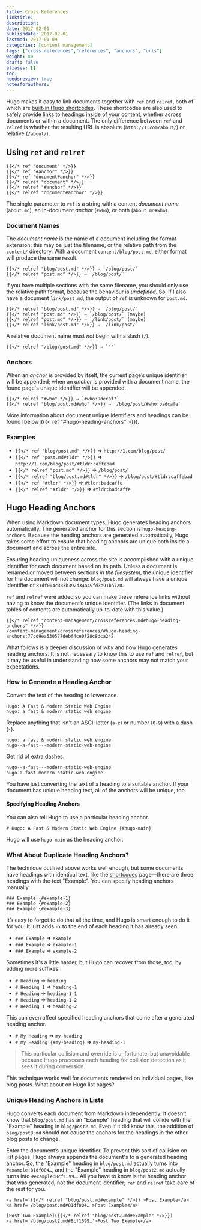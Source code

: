 ```yaml
---
title: Cross References
linktitle:
description:
date: 2017-02-01
publishdate: 2017-02-01
lastmod: 2017-01-09
categories: [content management]
tags: ["cross references","references", "anchors", "urls"]
weight: 80
draft: false
aliases: []
toc:
needsreview: true
notesforauthors:
---
```


Hugo makes it easy to link documents together with `ref` and `relref`, both of which are [built-in Hugo shortcodes][]. These shortcodes are also used to safely provide links to headings inside of your content, whether across documents or within a document. The only difference between `ref` and `relref` is whether the resulting URL is absolute (`http://1.com/about/`) or relative (`/about/`).

## Using `ref` and `relref`

```golang
{{</* ref "document" */>}}
{{</* ref "#anchor" */>}}
{{</* ref "document#anchor" */>}}
{{</* relref "document" */>}}
{{</* relref "#anchor" */>}}
{{</* relref "document#anchor" */>}}
```

The single parameter to `ref` is a string with a content _document name_ (`about.md`), an in-document _anchor_ (`#who`), or both (`about.md#who`).

### Document Names

The _document name_ is the name of a document including the format extension; this may be just the filename, or the relative path from the `content/` directory. With a document `content/blog/post.md`, either format will produce the same result.

```golang
{{</* relref "blog/post.md" */>}} ⇒ `/blog/post/`
{{</* relref "post.md" */>}} ⇒ `/blog/post/`
```

If you have multiple sections with the same filename, you should only use the relative path format, because the behaviour is _undefined_. So, if I also have a document `link/post.md`, the output of `ref` is unknown for `post.md`.

```golang
{{</* relref "blog/post.md" */>}} ⇒ `/blog/post/`
{{</* relref "post.md" */>}} ⇒ `/blog/post/` (maybe)
{{</* relref "post.md" */>}} ⇒ `/link/post/` (maybe)
{{</* relref "link/post.md" */>}} ⇒ `/link/post/`
```

A relative document name must *not* begin with a slash (`/`).

```golang
{{</* relref "/blog/post.md" */>}} ⇒ `""`
```

### Anchors

When an _anchor_ is provided by itself, the current page’s unique identifier will be appended; when an _anchor_ is provided with a document name, the found page's unique identifier will be appended.

```golang
{{</* relref "#who" */>}} ⇒ `#who:9decaf7`
{{</* relref "blog/post.md#who" */>}} ⇒ `/blog/post/#who:badcafe`
```

More information about document unique identifiers and headings can be found [below]({{< ref "#hugo-heading-anchors" >}}).

### Examples

* `{{</* ref "blog/post.md" */>}}` ⇒ `http://1.com/blog/post/`
* `{{</* ref "post.md#tldr" */>}}` ⇒ `http://1.com/blog/post/#tldr:caffebad`
* `{{</* relref "post.md" */>}}` ⇒ `/blog/post/`
* `{{</* relref "blog/post.md#tldr" */>}}` ⇒ `/blog/post/#tldr:caffebad`
* `{{</* ref "#tldr" */>}}` ⇒ `#tldr:badcaffe`
* `{{</* relref "#tldr" */>}}` ⇒ `#tldr:badcaffe`

## Hugo Heading Anchors

When using Markdown document types, Hugo generates heading anchors automatically. The generated anchor for this section is `hugo-heading-anchors`. Because the heading anchors are generated automatically, Hugo takes some effort to ensure that heading anchors are unique both inside a document and across the entire site.

Ensuring heading uniqueness across the site is accomplished with a unique identifier for each document based on its path. Unless a document is renamed or moved between sections *in the filesystem*, the unique identifier for the document will not change: `blog/post.md` will always have a unique identifier of `81df004c333b392d34a49fd3a91ba720`.

`ref` and `relref` were added so you can make these reference links without having to know the document’s unique identifier. (The links in document tables of contents are automatically up-to-date with this value.)

```golang
{{</* relref "content-management/crossreferences.md#hugo-heading-anchors" */>}}
/content-management/crossreferences/#hugo-heading-anchors:77cd9ea530577debf4ce0f28c8dca242
```

What follows is a deeper discussion of *why* and *how* Hugo generates heading anchors. It is not necessary to know this to use `ref` and `relref`, but it may be useful in understanding how some anchors may not match your expectations.

### How to Generate a Heading Anchor

Convert the text of the heading to lowercase.

    Hugo: A Fast & Modern Static Web Engine
    hugo: a fast & modern static web engine

Replace anything that isn't an ASCII letter (`a-z`) or number (`0-9`) with a dash (`-`).

    hugo: a fast & modern static web engine
    hugo--a-fast---modern-static-web-engine

Get rid of extra dashes.

    hugo--a-fast---modern-static-web-engine
    hugo-a-fast-modern-static-web-engine

You have just converting the text of a heading to a suitable anchor. If your document has unique heading text, all of the anchors will be unique, too.

#### Specifying Heading Anchors

You can also tell Hugo to use a particular heading anchor.

    # Hugo: A Fast & Modern Static Web Engine {#hugo-main}

Hugo will use `hugo-main` as the heading anchor.

### What About Duplicate Heading Anchors?

The technique outlined above works well enough, but some documents have headings with identical text, like the [shortcodes](/extras/shortcodes/) page—there are three headings with the text "Example". You can specify heading anchors manually:

    ### Example {#example-1}
    ### Example {#example-2}
    ### Example {#example-3}

It’s easy to forget to do that all the time, and Hugo is smart enough to do it for you. It just adds `-x` to the end of each heading it has already seen.

* `### Example` ⇒ `example`
* `### Example` ⇒ `example-1`
* `### Example` ⇒ `example-2`

Sometimes it's a little harder, but Hugo can recover from those, too, by adding more suffixes:

* `# Heading` ⇒ `heading`
* `# Heading 1` ⇒ `heading-1`
* `# Heading` ⇒ `heading-1-1`
* `# Heading` ⇒ `heading-1-2`
* `# Heading 1` ⇒ `heading-2`

This can even affect specified heading anchors that come after a generated heading anchor.

* `# My Heading` ⇒ `my-heading`
* `# My Heading {#my-heading}` ⇒ `my-heading-1`

> This particular collision and override is unfortunate, but unavoidable because Hugo processes each heading for collision detection as it sees it during conversion.

This technique works well for documents rendered on individual pages, like blog posts. What about on Hugo list pages?

### Unique Heading Anchors in Lists

Hugo converts each document from Markdown independently. It doesn’t know that `blog/post.md` has an "Example" heading that will collide with the "Example" heading in `blog/post2.md`. Even if it did know this, the addition of `blog/post3.md` should not cause the anchors for the headings in the other blog posts to change.

Enter the document’s unique identifier. To prevent this sort of collision on
list pages, Hugo always appends the document's to a generated heading anchor.
So, the "Example" heading in `blog/post.md` actually turns into
`#example:81df004…`, and the "Example" heading in `blog/post2.md` actually
turns into `#example:8cf1599…`. All you have to know is the heading anchor that
was generated, not the document identifier; `ref` and `relref` take care of the
rest for you.

    <a href='{{</* relref "blog/post.md#example" */>}}'>Post Example</a>
    <a href='/blog/post.md#81df004…'>Post Example</a>

    [Post Two Example]({{</* relref "blog/post2.md#example" */>}})
    <a href='/blog/post2.md#8cf1599…'>Post Two Example</a>


[built-in Hugo shortcodes]: /content-management/shortcodes/#using-the-built-in-shortcodes